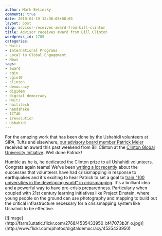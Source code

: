 ```yaml
---
author: Mark Belinsky
comments: true
date: 2010-04-19 18:36:03+00:00
layout: post
slug: advisor-receives-award-from-bill-clinton
title: Advisor receives award from Bill Clinton
wordpress_id: 1705
categories:
- Haiti
- International Programs
- Local to Global Engagement
- News
tags:
- award
- cgiu
- cgiu10
- clinton
- democracy
- digidem
- digital democracy
- Haiti
- haititech
- handshake
- ICT4D
- irevolution
- Ushahidi
---
```


For the amazing work that has been done by the Ushahidi volunteers at SIPA, Tufts and elsewhere, [our advisory board member Patrick Meier](http://digital-democracy.org/who-we-are/advisors/#patrick1) received an award this past weekend from Bill Clinton at the [Clinton Global University Initiative](http://www.cgiu.org/). Well done Patrick!

Humble as he is, he dedicated the Clinton prize to all Ushahidi volunteers. Congrats again teams! We've been [writing a lot recently](http://digital-democracy.org/2010/04/14/the-power-of-volunteers-part-1-haiti/) about the successes that volunteers have had crisismapping in response to earthquakes and it's exciting to hear Patrick to set a goal to [train "100 universities in the developing world" in crisismapping](http://irevolution.wordpress.com/2010/04/01/universities-crisis-mapping/). It's a brilliant idea and a powerful way to have pre-crisis preparedness. Particularly when coupled with 21st century learning initiatives like Project Einstein, where young people on the ground can use photography and mapping to build out the critical infrastructure necessary for a crisismapping system like Ushahidi to be effective.

<caption id="" align="aligncenter" width="380" caption="Advisor Patrick receives award from Bill Clinton">[![image](http://farm3.static.flickr.com/2768/4535433950_bf47073b3f_o.jpg)](http://www.flickr.com/photos/digitaldemocracy/4535433950)</caption>
